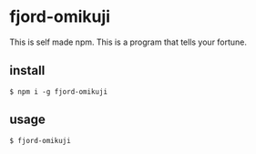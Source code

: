 # fjord-omikuji
This is self made npm.
This is a program that tells your fortune.

## install
```
$ npm i -g fjord-omikuji
```
## usage
```
$ fjord-omikuji
```
